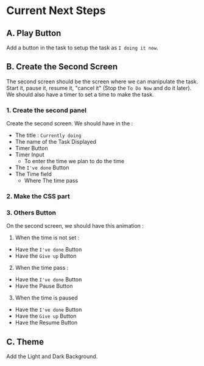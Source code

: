 # Current Next Steps

## A. Play Button

Add a button in the task to setup the task as `I doing it now`.

## B. Create the Second Screen

The second screen should be the screen where we can manipulate the task.
Start it, pause it, resume it, "cancel it" (Stop the `To Do Now` and do it later).
We should also have a timer to set a time to make the task.

### 1. Create the second panel

Create the second screen.
We should have in the :
* The title : `Currently doing`
* The name of the Task Displayed
* Timer Button
* Timer Input 
    * To enter the time we plan to do the time
* The `I've done` Button
* The Time field
    * Where The time pass

### 2. Make the CSS part

### 3. Others Button

On the second screen, we should have this animation :

1. When the time is not set : 
* Have the `I've done` Button
* Have the `Give up` Button

2. When the time pass :
* Have the `I've done` Button
* Have the Pause Button

3. When the time is paused
* Have the `I've done` Button
* Have the `Give up` Button
* Have the Resume Button

## C. Theme

Add the Light and Dark Background.